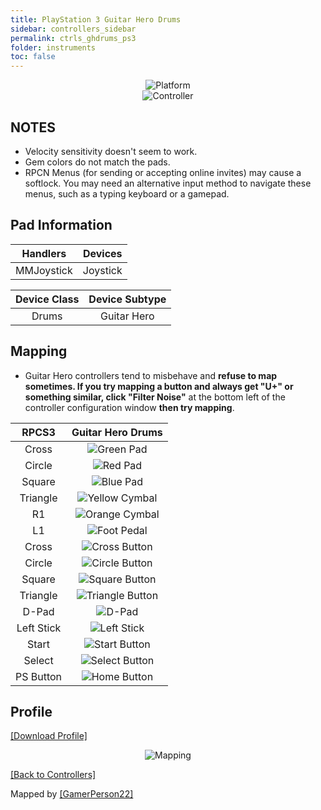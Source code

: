 ```yaml
---
title: PlayStation 3 Guitar Hero Drums
sidebar: controllers_sidebar
permalink: ctrls_ghdrums_ps3
folder: instruments
toc: false
---
```



<div align="center"> <img src="https://carlmylo.github.io/docu-rpcs3/images/instruments/plat/ps3.png" alt="Platform" title="Platform"></div>

<div align="center"> <img src="https://carlmylo.github.io/docu-rpcs3/images/instruments/cont/ghdrmscontroller.png" alt="Controller" title="Controller"></div>

## NOTES

* Velocity sensitivity doesn't seem to work.
* Gem colors do not match the pads.
* RPCN Menus (for sending or accepting online invites) may cause a softlock. You may need an alternative input method to navigate these menus, such as a typing keyboard or a gamepad.

## Pad Information

| Handlers | Devices |
|:------------------:|:---------------------:|
| MMJoystick | Joystick |

| Device Class | Device Subtype |
|:------------------:|:---------------------:|
| Drums | Guitar Hero |

## Mapping

* Guitar Hero controllers tend to misbehave and **refuse to map sometimes. If you try mapping a button and always get "U+" or something similar, click "Filter Noise"** at the bottom left of the controller configuration window **then try mapping**.

| **RPCS3** | **Guitar Hero Drums** |
|:--------:|:-----------------:|
| Cross | ![Green Pad](https://carlmylo.github.io/docu-rpcs3/images/btns/drms/gh/gp.png "Green Pad") |
| Circle | ![Red Pad](https://carlmylo.github.io/docu-rpcs3/images/btns/drms/gh/rp.png "Red Pad") |
| Square | ![Blue Pad](https://carlmylo.github.io/docu-rpcs3/images/btns/drms/gh/bp.png "Blue Pad") |
| Triangle | ![Yellow Cymbal](https://carlmylo.github.io/docu-rpcs3/images/btns/drms/gh/yc.png "Yellow Cymbal") |
| R1 | ![Orange Cymbal](https://carlmylo.github.io/docu-rpcs3/images/btns/drms/gh/oc.png "Orange Cymbal") |
| L1 | ![Foot Pedal](https://carlmylo.github.io/docu-rpcs3/images/btns/drms/gh/kp.png "Foot Pedal") |
| Cross | ![Cross Button](https://carlmylo.github.io/docu-rpcs3/images/btns/ctrls/ps3/x.png "Cross Button") |
| Circle | ![Circle Button](https://carlmylo.github.io/docu-rpcs3/images/btns/ctrls/ps3/o.png "Circle Button") |
| Square | ![Square Button](https://carlmylo.github.io/docu-rpcs3/images/btns/ctrls/ps3/s.png "Square Button") |
| Triangle | ![Triangle Button](https://carlmylo.github.io/docu-rpcs3/images/btns/ctrls/ps3/t.png "Triangle Button") |
| D-Pad | ![D-Pad](https://carlmylo.github.io/docu-rpcs3/images/btns/ctrls/ps3/dp.png "D-Pad") |
| Left Stick | ![Left Stick](https://carlmylo.github.io/docu-rpcs3/images/btns/ctrls/ps3/ls.png "Left Stick") |
| Start | ![Start Button](https://carlmylo.github.io/docu-rpcs3/images/btns/ctrls/ps3/sta.png "Start Button") |
| Select | ![Select Button](https://carlmylo.github.io/docu-rpcs3/images/btns/ctrls/ps3/sel.png "Select Button") |
| PS Button | ![Home Button](https://carlmylo.github.io/docu-rpcs3/images/btns/ctrls/ps3/home.png "Home Button") |

## Profile

[[Download Profile]](https://github.com/hmxmilohax/rb3-pc/raw/main/instrument-repo/PS3%20Guitar%20Hero%20Drums.7z)

<div align="center"> <img src="https://carlmylo.github.io/docu-rpcs3/images/instruments/maps/ps3ghdrmsmapping.png" alt="Mapping" title="Mapping"></div>

[[Back to Controllers]](https://rb3pc.milohax.org/english/controllers/)

Mapped by [[GamerPerson22]](https://www.youtube.com/channel/UCC5SlXPlnlGwBG7w6mvfx8g)